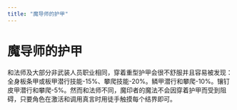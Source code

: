 ```yaml
---
title: "魔导师的护甲"
---
```

# 魔导师的护甲

和法师及大部分非武装人员职业相同，穿着重型护甲会很不舒服并且容易被发现：全身板条甲或板甲潜行技能-15%、攀爬技能-20%。鳞甲潜行和攀爬-10%。镶钉皮甲潜行和攀爬-5%。然而和法师不同，魔印者的魔法不会因穿着护甲而受到阻碍，只要角色在激活和调用真言时用徒手触摸每个结界即可。
